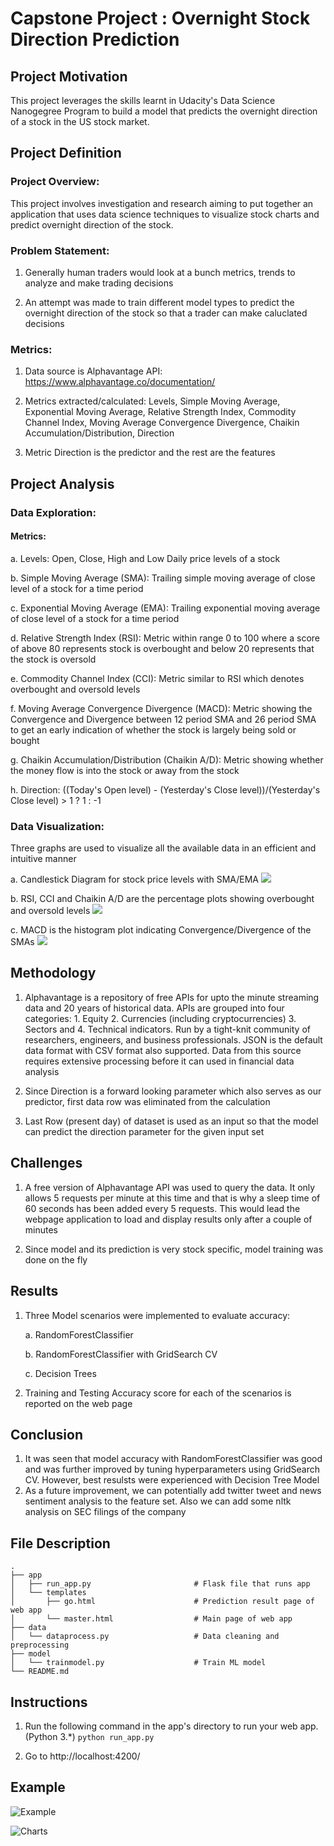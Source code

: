 # Capstone Project : Overnight Stock Direction Prediction


## Project Motivation

This project leverages the skills learnt in Udacity's Data Science Nanogegree Program to build a model that predicts the overnight direction of a stock in the US stock market.


## Project Definition

### Project Overview:
This project involves investigation and research aiming to put together an application that uses data science techniques to visualize stock charts and             predict overnight direction of the stock.

### Problem Statement:
        
1. Generally human traders would look at a bunch metrics, trends to analyze and make trading decisions
        
2. An attempt was made to train different model types to predict the overnight direction of the stock so that a trader can make caluclated decisions

### Metrics:
        
1. Data source is Alphavantage API: https://www.alphavantage.co/documentation/
        
2. Metrics extracted/calculated: Levels, Simple Moving Average, Exponential Moving Average, Relative Strength Index, Commodity Channel Index, Moving                                                Average Convergence Divergence, Chaikin Accumulation/Distribution, Direction

3. Metric Direction is the predictor and the rest are the features


## Project Analysis

### Data Exploration:

#### Metrics:

a. Levels: Open, Close, High and Low Daily price levels of a stock

b. Simple Moving Average (SMA): Trailing simple moving average of close level of a stock for a time period

c. Exponential Moving Average (EMA): Trailing exponential moving average of close level of a stock for a time period

d. Relative Strength Index (RSI): Metric within range 0 to 100 where a score of above 80 represents stock is overbought and below 20 represents that                                                   the stock is oversold

e. Commodity Channel Index (CCI): Metric similar to RSI which denotes overbought and oversold levels

f. Moving Average Convergence Divergence (MACD): Metric showing the Convergence and Divergence between 12 period SMA and 26 period SMA to get an                                                                      early indication of whether the stock is largely being sold or bought

g. Chaikin Accumulation/Distribution (Chaikin A/D): Metric showing whether the money flow is into the stock or away from the stock

h. Direction: ((Today's Open level) - (Yesterday's Close level))/(Yesterday's Close level) > 1 ? 1 : -1

### Data Visualization:
        
Three graphs are used to visualize all the available data in an efficient and intuitive manner

a. Candlestick Diagram for stock price levels with SMA/EMA
![](candlestick.png)

b. RSI, CCI and Chaikin A/D are the percentage plots showing overbought and oversold levels
![](percentage.png)

c. MACD is the histogram plot indicating Convergence/Divergence of the SMAs
![](macd.png)

## Methodology

1. Alphavantage is a repository of free APIs for upto the minute streaming data and 20 years of historical data. APIs are grouped into four categories: 1.             Equity 2. Currencies (including cryptocurrencies) 3. Sectors and 4. Technical indicators. Run by a tight-knit community of researchers, engineers, and               business professionals. JSON is the default data format with CSV format also supported. Data from this source requires extensive processing before it can           used in financial data analysis

2. Since Direction is a forward looking parameter which also serves as our predictor, first data row was eliminated from the calculation

3. Last Row (present day) of dataset is used as an input so that the model can predict the direction parameter for the given input set


## Challenges

1. A free version of Alphavantage API was used to query the data. It only allows 5 requests per minute at this time and that is why a sleep time of 60 seconds has      been added every 5 requests. This would lead the webpage application to load and display results only after a couple of minutes

2. Since model and its prediction is very stock specific, model training was done on the fly


## Results

1. Three Model scenarios were implemented to evaluate accuracy:
    
    a. RandomForestClassifier
    
    b. RandomForestClassifier with GridSearch CV
    
    c. Decision Trees
    
2. Training and Testing Accuracy score for each of the scenarios is reported on the web page


## Conclusion

1. It was seen that model accuracy with RandomForestClassifier was good and was further improved by tuning hyperparameters using GridSearch CV. However, best resulsts were experienced with Decision Tree Model
2. As a future improvement, we can potentially add twitter tweet and news sentiment analysis to the feature set. Also we can add some nltk analysis on SEC filings of the company


## File Description

    .
    ├── app     
    │   ├── run_app.py                       # Flask file that runs app
    │   └── templates   
    │       ├── go.html                      # Prediction result page of web app
    │       └── master.html                  # Main page of web app    
    ├── data
    │   └── dataprocess.py                   # Data cleaning and preprocessing
    ├── model
    │   └── trainmodel.py                    # Train ML model           
    └── README.md


## Instructions

1. Run the following command in the app's directory to run your web app. (Python 3.*)
    `python run_app.py`

2. Go to http://localhost:4200/


## Example

![Example](example.png)

![Charts](charts.png)
